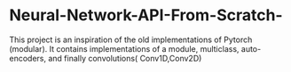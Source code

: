 # Neural-Network-API-From-Scratch-
This project is an inspiration of the old implementations of Pytorch (modular). It contains implementations of a module, multiclass, auto-encoders, and finally convolutions( Conv1D,Conv2D)
